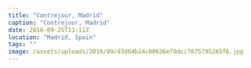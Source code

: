 ```yaml
---
title: "Contrejour, Madrid"
caption: "Contrejour, Madrid"
date: 2016-09-25T11:11Z
location: "Madrid, Spain"
tags: ""
image: /assets/uploads/2016/09/d3d64b14c00636ef0dcc7875795265f6.jpg
---
```

